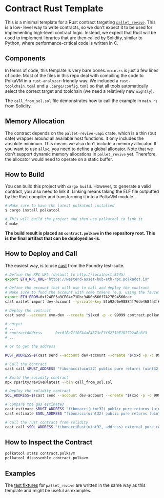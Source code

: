# Contract Rust Template

This is a minimal template for a Rust contract targeting [`pallet_revive`](https://contracts.polkadot.io). This is a low-
level way to write contracts, so we don't expect it to be used for implementing high-level contract logic. Instead, we expect
that Rust will be used to implement libraries that are then called by Solidity, similar to Python, where performance-critical
code is written in C.

## Components

In terms of code, this template is very bare bones. `main.rs` is just a few lines of code. Most of the files in this repo
deal with compiling the code to PolkaVM in a `rust-analyzer`-friendly way. We included a `rust-toolchain.toml` and a
`.cargo/config.toml` so that all tools automatically select the correct target and toolchain (we need a relatively new `nightly`).

The `call_from_sol.sol` file demonstrates how to call the example in `main.rs` from Solidity.

## Memory Allocation

The contract depends on the `pallet-revive-uapi` crate, which is a thin (but safe) wrapper around all available host functions. It only
includes the absolute minimum. This means we also don't include a memory allocator. If you want to use `alloc`, you need to define
a global allocator. Note that we don't support dynamic memory allocations in `pallet_revive` yet. Therefore, the allocator would need
to operate on a static buffer.

## How to Build

You can build this project with `cargo build`. However, to generate a valid contract, you also need to link it. Linking means taking the
ELF file outputted by the Rust compiler and transforming it into a PolkaVM module.

```sh
# Make sure to have the latest polkatool installed
$ cargo install polkatool

# This will build the project and then use polkatool to link it
$ make
```

**The build result is placed as `contract.polkavm` in the repository root. This is the final artifact that can be deployed as-is.**

## How to Deploy and Call

The easiest way, is to use [cast](https://getfoundry.sh) from the Foundry test-suite.

```sh
# Define the RPC URL (default to http://localhost:8545)
export ETH_RPC_URL="https://westend-asset-hub-eth-rpc.polkadot.io"

# Define the account that will use to call and deploy the contract
# Make sure to fund the account with some tokens (e.g. using the faucet https://contracts.polkadot.io/connect-to-asset-hub)
export ETH_FROM=0xf24FF3a9CF04c71Dbc94D0b566f7A27B94566cac
cast wallet import dev-account --private-key 5fb92d6e98884f76de468fa3f6278f8807c48bebc13595d45af5bdc4da702133

# Deploy the contract
cast send --account evm-dev --create "$(xxd -p -c 99999 contract.polkavm)"

# output
# ...
# contractAddress      0xc01Ee7f10EA4aF4673cFff62710E1D7792aBa8f3
# ...

# or to get the address

RUST_ADDRESS=$(cast send --account dev-account --create "$(xxd -p -c 99999 contract.polkavm)" --json | jq -r .contractAddress)

# Call the contract
cast call $RUST_ADDRESS "fibonacci(uint32) public pure returns (uint32)" "4"

# Build the solidity contract
npx @parity/revive@latest --bin call_from_sol.sol

# Deploy the solidity contract
SOL_ADDRESS=$(cast send --account dev-account --create "$(xxd -p -c 99999 call_from_sol_sol_CallRust.polkavm)" --json | jq -r .contractAddress)

# Compare the gas estimates
cast estimate $RUST_ADDRESS "fibonacci(uint32) public pure returns (uint32)" 4
cast estimate $SOL_ADDRESS "fibonacci(uint32) public pure returns (uint32)" 4

# Call the rust contract from solidity
cast call $SOL_ADDRESS "fibonacciRust(uint32, address) external pure returns (uint32)" 4 $RUST_ADDRESS
```

## How to Inspect the Contract

```sh
polkatool stats contract.polkavm
polkatool disassemble contract.polkavm
```

## Examples

The [test fixtures](https://github.com/paritytech/polkadot-sdk/tree/master/substrate/frame/revive/fixtures/contracts) for `pallet_revive` are
written in the same way as this template and might be useful as examples.
